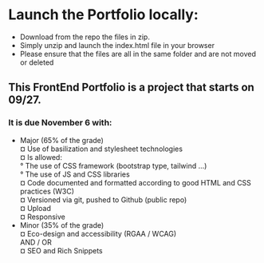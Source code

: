 # Launch the Portfolio locally:
- Download from the repo the files in zip.
- Simply unzip and launch the index.html file in your browser
- Please ensure that the files are all in the same folder and are not moved or deleted


## This FrontEnd Portfolio is a project that starts on 09/27. <br>
### It is due November 6 with:<br>
  - Major (65% of the grade)<br>
    ¤ Use of basilization and stylesheet technologies<br>
    ¤ Is allowed:<br>
      ° The use of CSS framework (bootstrap type, tailwind ...)<br>
      ° The use of JS and CSS libraries<br>
    ¤ Code documented and formatted according to good HTML and CSS practices (W3C)<br>
    ¤ Versioned via git, pushed to Github (public repo)<br>
    ¤ Upload<br>
    ¤ Responsive<br>
  - Minor (35% of the grade)<br>
    ¤ Eco-design and accessibility (RGAA / WCAG)<br>
      AND / OR<br>
    ¤ SEO and Rich Snippets<br>
